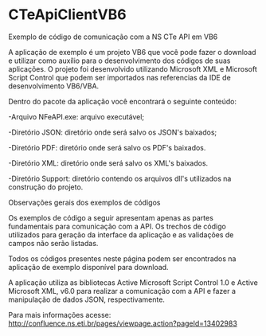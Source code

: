 # CTeApiClientVB6
Exemplo de código de comunicação com a NS CTe API em VB6

A aplicação de exemplo é um projeto VB6 que você pode fazer o download e utilizar como auxílio para o desenvolvimento dos códigos de suas aplicações. O projeto foi desenvolvido utilizando Microsoft XML e Microsoft Script Control que podem ser importados nas referencias da IDE de desenvolvimento VB6/VBA.

Dentro do pacote da aplicação você encontrará o seguinte conteúdo:

-Arquivo NFeAPI.exe: arquivo executável;

-Diretório JSON: diretório onde será salvo os JSON's baixados;

-Diretório PDF: diretório onde será salvo os PDF's baixados.

-Diretório XML: diretório onde será salvo os XML's baixados.

-Diretório Support: diretório contendo os arquivos dll's utilizados na construção do projeto.

Observações gerais dos exemplos de códigos

Os exemplos de código a seguir apresentam apenas as partes fundamentais para comunicação com a API. Os trechos de código utilizados para geração da interface da aplicação e as validações de campos não serão listadas.

Todos os códigos presentes neste página podem ser encontrados na aplicação de exemplo disponível para download.

A aplicação utiliza as bibliotecas Active Microsoft Script Control 1.0 e Active Microsoft XML, v6.0 para realizar a comunicação com a API e fazer a manipulação de dados JSON, respectivamente.

Para mais informações acesse: http://confluence.ns.eti.br/pages/viewpage.action?pageId=13402983
